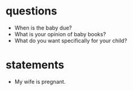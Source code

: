 # questions

- When is the baby due?
- What is your opinion of baby books?
- What do you want specifically for your child?

# statements
- My wife is pregnant.

